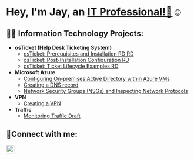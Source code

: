
<h1>Hey, I'm Jay, an <a href="https://linkedin.com/in/jay-j-9386b9297">IT Professional!👋</a>☺</h1>

<h2>👨‍💻 Information Technology Projects:</h2>

- <b>osTicket (Help Desk Ticketing System)</b>
  - [osTicket: Prerequisites and Installation RD RD](https://github.com/jaysixco/osticket-rd-rd)
  - [osTicket: Post-Installation Configuration RD](https://github.com/jaysixco/post-install-config-rd)
  - [osTicket: Ticket Lifecycle Examples RD](https://github.com/jaysixco/ticket-lifecycle-rd)
- <b>Microsoft Azure</b>
  - [Configuring On-premises Active Directory within Azure VMs](https://github.com/jaysixco/configure-ad)
  - [Creating a DNS record](https://github.com/jaysixco/creating-dns-record)
  - [Network Security Groups (NSGs) and Inspecting Network Protocols](https://github.com/jaysixco/azure-network-protocols)
- <b>VPN</b>
  - [Creating a VPN](https://github.com/jaysixco/creating-vpn)
- <b>Traffic</b>
  - [Monitoring Traffic Draft](https://github.com/jaysixco/monitoring-traffic-rd)

<h2>🤳Connect with me:</h2>

[<img align="left" alt="Jay | LinkedIn" width="22px" src="https://cdn.jsdelivr.net/npm/simple-icons@v3/icons/linkedin.svg" />][linkedin]

[linkedin]: https://linkedin.com/in/jay-j-9386b9297


<!--
**jaysixco/jaysixco** is a ✨ _special_ ✨ repository because its `README.md` (this file) appears on your GitHub profile.

Here are some ideas to get you started:

- 🔭 I’m currently working on ...
- 🌱 I’m currently learning ...
- 👯 I’m looking to collaborate on ...
- 🤔 I’m looking for help with ...
- 💬 Ask me about ...
- 📫 How to reach me: ...
- 😄 Pronouns: ...
- ⚡ Fun fact: ...
-->
